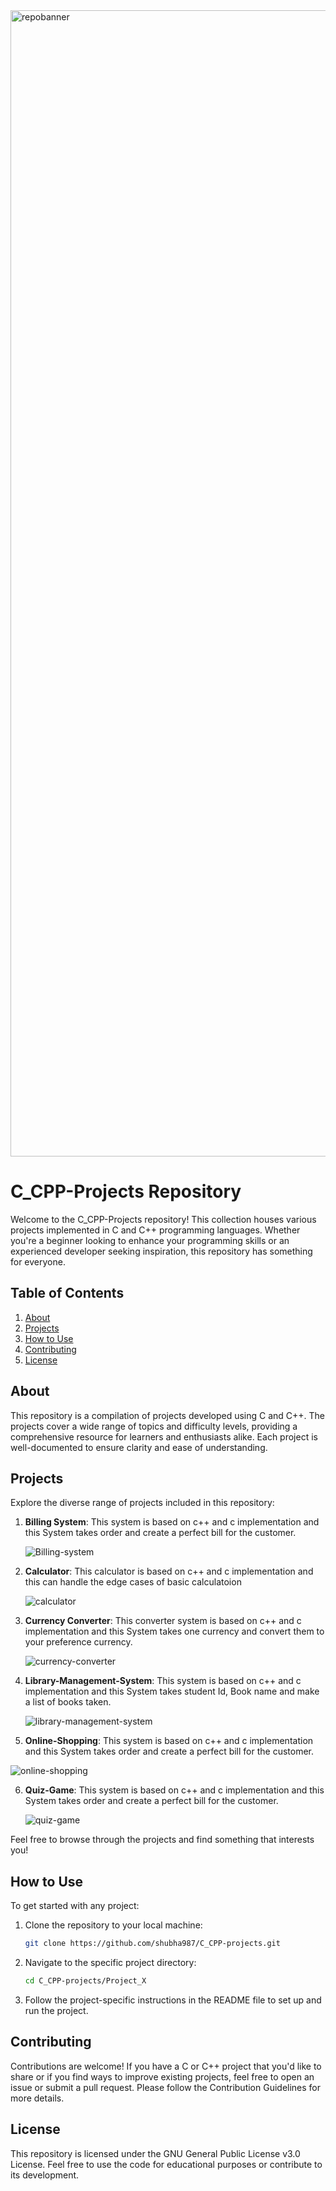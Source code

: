 <img width="1834" alt="repobanner" src="https://github.com/shubha987/C_CPP-projects/assets/116547779/99d839ec-d845-4aeb-b392-e231c52e049a">


# C_CPP-Projects Repository
Welcome to the C_CPP-Projects repository! This collection houses various projects implemented in C and C++ programming languages. Whether you're a beginner looking to enhance your programming skills or an experienced developer seeking inspiration, this repository has something for everyone.

## Table of Contents

1. [About](#about)
2. [Projects](#projects)
3. [How to Use](#how-to-use)
4. [Contributing](#contributing)
5. [License](#license)

## About

This repository is a compilation of projects developed using C and C++. The projects cover a wide range of topics and difficulty levels, providing a comprehensive resource for learners and enthusiasts alike. Each project is well-documented to ensure clarity and ease of understanding.

## Projects

Explore the diverse range of projects included in this repository:

1. **Billing System**: This system is based on c++ and c implementation and this System takes order and create a perfect bill for the customer.

   ![Billing-system](https://github.com/shubha987/C_CPP-projects/assets/116547779/380c4748-d188-4de9-bf3f-7638e24ae688)

2. **Calculator**: This calculator is based on c++ and c implementation and this can handle the edge cases of basic calculatoion 
 
    ![calculator](https://github.com/shubha987/C_CPP-projects/assets/116547779/aa270b65-c378-472d-a627-b7b802f24f25)

3. **Currency Converter**: This converter system is based on c++ and c implementation and this System takes one currency and convert them to your preference currency.
   
    ![currency-converter](https://github.com/shubha987/C_CPP-projects/assets/116547779/bd73d317-0e31-4426-994f-65fd48c7ae84)

4. **Library-Management-System**: This system is based on c++ and c implementation and this System takes student Id, Book name and make a list of books taken.

    ![library-management-system](https://github.com/shubha987/C_CPP-projects/assets/116547779/3019e877-c455-460c-956e-1cba6c73f436)

5. **Online-Shopping**: This system is based on c++ and c implementation and this System takes order and create a perfect bill for the customer.

  ![online-shopping](https://github.com/shubha987/C_CPP-projects/assets/116547779/c7c6319a-dd35-40d1-a394-87ee705768b0)

6. **Quiz-Game**: This system is based on c++ and c implementation and this System takes order and create a perfect bill for the customer.

    ![quiz-game](https://github.com/shubha987/C_CPP-projects/assets/116547779/18a78cdd-e6c2-475e-abd1-38991557f1f0)

Feel free to browse through the projects and find something that interests you!

## How to Use

To get started with any project:

1. Clone the repository to your local machine:

   ```bash
   git clone https://github.com/shubha987/C_CPP-projects.git

2. Navigate to the specific project directory:

    ```bash
    cd C_CPP-projects/Project_X

3. Follow the project-specific instructions in the README file to set up and run the project.

## Contributing
Contributions are welcome! If you have a C or C++ project that you'd like to share or if you find ways to improve existing projects, feel free to open an issue or submit a pull request. Please follow the Contribution Guidelines for more details.

## License
This repository is licensed under the GNU General Public License v3.0 License. Feel free to use the code for educational purposes or contribute to its development.
